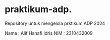 # praktikum-adp.
Repository untuk mengelola prktikum ADP 2024

Nama : Alif Hanafi Idris
NIM  : 2310432009
